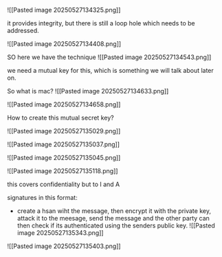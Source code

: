 ![[Pasted image 20250527134325.png]]

it provides integrity, but there is still a loop hole which needs to be addressed.

![[Pasted image 20250527134408.png]]



SO here we have the technique
![[Pasted image 20250527134543.png]]

we need a mutual key for this, which is something we will talk about later on.



So what is mac?
![[Pasted image 20250527134633.png]]

![[Pasted image 20250527134658.png]]




How to create this mutual secret key?

![[Pasted image 20250527135029.png]]

![[Pasted image 20250527135037.png]]

![[Pasted image 20250527135045.png]]

![[Pasted image 20250527135118.png]]

this covers confidentiality but to I and A

signatures in this format:

- create a hsan wiht the message, then encrypt it with the private key, attack it to the meesage, send the message and the other party can then check if its authenticated using the senders public key.
![[Pasted image 20250527135343.png]]

![[Pasted image 20250527135403.png]]

